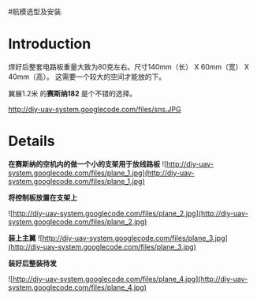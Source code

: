 #航模选型及安装.

# Introduction #

焊好后整套电路板重量大致为80克左右。尺寸140mm（长） X 60mm（宽） X 40mm（高）。
这需要一个较大的空间才能放的下。

翼展1.2米 的**赛斯纳182** 是个不错的选择。

http://diy-uav-system.googlecode.com/files/sns.JPG

# Details #

**在赛斯纳的空机内的做一个小的支架用于放线路板**
![http://diy-uav-system.googlecode.com/files/plane_1.jpg](http://diy-uav-system.googlecode.com/files/plane_1.jpg)

**将控制板放置在支架上**

![http://diy-uav-system.googlecode.com/files/plane_2.jpg](http://diy-uav-system.googlecode.com/files/plane_2.jpg)

**装上主翼**
![http://diy-uav-system.googlecode.com/files/plane_3.jpg](http://diy-uav-system.googlecode.com/files/plane_3.jpg)

**装好后整装待发**

![http://diy-uav-system.googlecode.com/files/plane_4.jpg](http://diy-uav-system.googlecode.com/files/plane_4.jpg)


